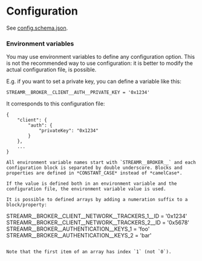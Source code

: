 # Configuration

See [config.schema.json](src/config/config.schema.json).

### Environment variables

You may use environment variables to define any configuration option. This is not the recommended way to use configuration: it is better to modify the actual configuration file, is possible.

E.g. if you want to set a private key, you can define a variable like this:
```
STREAMR__BROKER__CLIENT__AUTH__PRIVATE_KEY = '0x1234'
````

It corresponds to this configuration file:
```
{
    "client": {
        "auth": {
            "privateKey": "0x1234"
        }
    },
    ...
}

All environment variable names start with `STREAMR__BROKER__` and each configuration block is separated by double underscore. Blocks and properties are defined in *CONSTANT_CASE* instead of *camelCase*.

If the value is defined both in an environment variable and the configuration file, the environment variable value is used.

It is possible to defined arrays by adding a numeration suffix to a block/property:
```
STREAMR__BROKER__CLIENT__NETWORK__TRACKERS_1__ID = '0x1234'
STREAMR__BROKER__CLIENT__NETWORK__TRACKERS_2__ID = '0x5678'
STREAMR__BROKER__AUTHENTICATION__KEYS_1 = 'foo'
STREAMR__BROKER__AUTHENTICATION__KEYS_2 = 'bar'
```

Note that the first item of an array has index `1` (not `0`).